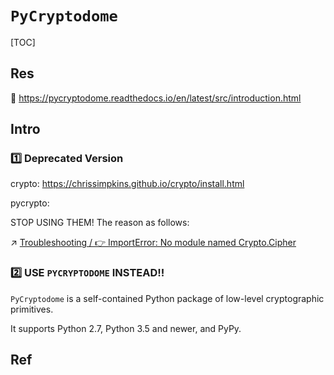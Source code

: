 # `PyCryptodome`

[TOC]



## Res
📂 https://pycryptodome.readthedocs.io/en/latest/src/introduction.html



## Intro
### 1️⃣ Deprecated Version
crypto: https://chrissimpkins.github.io/crypto/install.html

pycrypto:

STOP USING THEM! 
The reason as follows:

↗ [Troubleshooting / 👉 ImportError: No module named Crypto.Cipher](../Troubleshooting.md#👉%20ImportError:%20No%20module%20named%20Crypto.Cipher)


### 2️⃣ USE `PYCRYPTODOME` INSTEAD!!
`PyCryptodome` is a self-contained Python package of low-level cryptographic primitives.

It supports Python 2.7, Python 3.5 and newer, and PyPy.



## Ref

